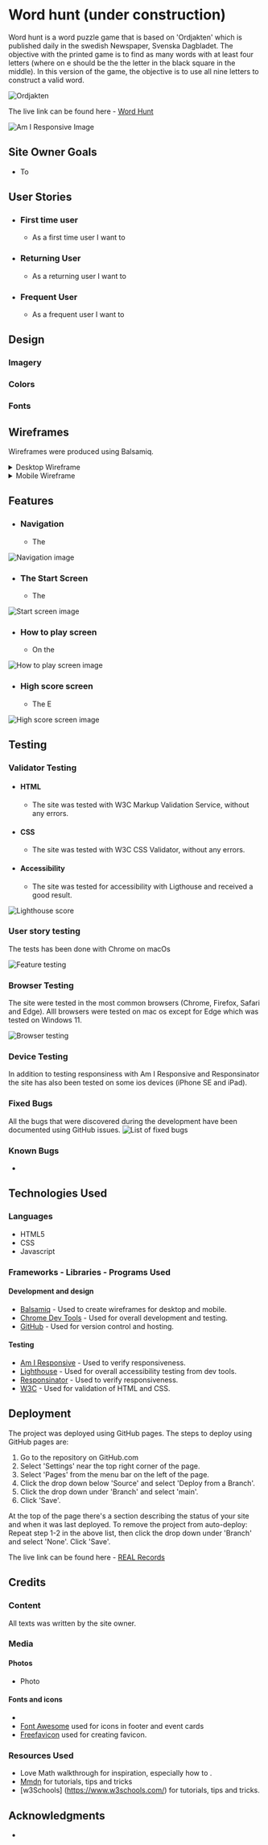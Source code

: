 # Word hunt (under construction)

Word hunt is a word puzzle game that is based on 'Ordjakten' which is published daily in the swedish Newspaper, Svenska Dagbladet. The objective with the printed game is to find as many words with at least four letters (where on e should be the the letter in the black square in the middle). In this version of the game, the objective is to use all nine letters to construct a valid word. 

![Ordjakten](docs/readme_images/ordjakten_sm.jpg)


The live link can be found here - [Word Hunt](https://andersganander.github.io/word_hunt/)

![Am I Responsive Image]()

## Site Owner Goals 
- To 

## User Stories
- ### First time user
  - As a first time user I want to 

- ### Returning User
  - As a returning user I want to 

- ### Frequent User
  - As a frequent user I want to 

## Design

### Imagery


### Colors


### Fonts

## Wireframes
Wireframes were produced using Balsamiq. 

 <details>

 <summary>Desktop Wireframe</summary>

![Desktop Wireframe]()
![Desktop Wireframe]()
![Desktop Wireframe]()
![Desktop Wireframe]()
 </details>

 <details>
    <summary>Mobile Wireframe</summary>

![Mobile Wireframe](docs/readme_images/wireframes/Mobile_Start.png)
![Mobile Wireframe](docs/readme_images/wireframes/Mobile_How_to.png)
![Mobile Wireframe](docs/readme_images/wireframes/Mobile_High_score.png)
 </details>

## Features
- ### Navigation

    - The 

![Navigation image]()

- ### The Start Screen
    - The 

![Start screen image]() 

- ### How to play screen
    - On the 

![How to play screen image]() 
  
- ### High score screen
    - The E

![High score screen image]() 


## Testing

### Validator Testing
- #### HTML
    - The site was tested with W3C Markup Validation Service, without any errors.

- #### CSS
    -  The site was tested with W3C CSS Validator, without any errors.

- #### Accessibility 
    - The site was tested for accessibility with Ligthouse and received a good result.

![Lighthouse score]()


### User story testing
The tests has been done with Chrome on macOs

![Feature testing]()

### Browser Testing
The site were tested in the most common browsers (Chrome, Firefox, Safari and Edge). Alll browsers were tested on mac os except for Edge which was tested on Windows 11.

![Browser testing]()

    
### Device Testing
In addition to testing responsiness with Am I Responsive and Responsinator the site has also been tested on some ios devices (iPhone SE and iPad). 

### Fixed Bugs
All the bugs that were discovered during the development have been documented using GitHub issues. 
![List of fixed bugs]()

### Known Bugs
- 

## Technologies Used

### Languages
- HTML5
- CSS
- Javascript

### Frameworks - Libraries - Programs Used
#### Development and design
- [Balsamiq](https://balsamiq.com/) - Used to create wireframes for desktop and mobile.
- [Chrome Dev Tools](https://developer.chrome.com/docs/devtools/) - Used for overall development and testing.
- [GitHub](https://github.com/) - Used for version control and hosting.

#### Testing
- [Am I Responsive](http://ami.responsivedesign.is/) - Used to verify responsiveness.
- [Lighthouse](https://developer.chrome.com/docs/devtools/) - Used for overall accessibility testing from dev tools.
- [Responsinator](http://www.responsinator.com/) - Used to verify responsiveness.
- [W3C](https://www.w3.org/) - Used for validation of HTML and CSS.

## Deployment

The project was deployed using GitHub pages. The steps to deploy using GitHub pages are:

1. Go to the repository on GitHub.com
2. Select 'Settings' near the top right corner of the page.
3. Select 'Pages' from the menu bar on the left of the page.
4. Click the drop down below 'Source' and select 'Deploy from a Branch'.
5. Click the drop down under 'Branch' and select 'main'.
5. Click 'Save'.

At the top of the page there's a section describing the status of your site and when it was last deployed. 
To remove the project from auto-deploy:
Repeat step 1-2 in the above list, then click the drop down under 'Branch' and select 'None'. Click 'Save'.

The live link can be found here - [REAL Records](https://andersganander.github.io/word_hunt/)

## Credits

### Content
All texts was written by the site owner.

### Media
#### Photos
- Photo

#### Fonts and icons
- 
- [Font Awesome](https://fontawesome.com/) used for icons in footer and event cards
- [Freefavicon](https://www.freefavicon.com/) used for creating favicon.


### Resources Used
- Love Math walkthrough for inspiration, especially how to .
- [Mmdn](https://developer.mozilla.org/en-US/docs/Web/CSS) for tutorials, tips and tricks
- [w3Schools] (https://www.w3schools.com/) for tutorials, tips and tricks. 


## Acknowledgments
-